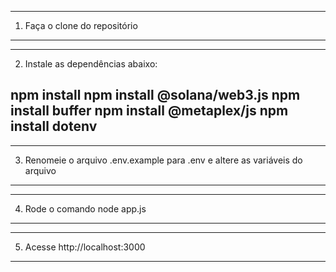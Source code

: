 --------------------------------------
1. Faça o clone do repositório
--------------------------------------

--------------------------------------
2. Instale as dependências abaixo:

npm install
npm install @solana/web3.js
npm install buffer
npm install @metaplex/js 
npm install dotenv
--------------------------------------

--------------------------------------
3. Renomeie o arquivo .env.example
   para .env e altere as variáveis do arquivo
--------------------------------------

--------------------------------------
4. Rode o comando node app.js
--------------------------------------

--------------------------------------
5. Acesse http://localhost:3000
--------------------------------------
